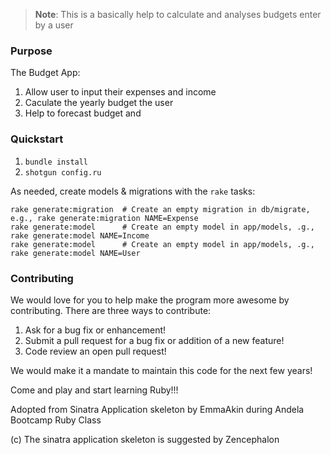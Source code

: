 > **Note**: This is a basically help to calculate and analyses budgets enter by a user

### Purpose
The Budget App:

1. Allow user to input their expenses and income
2. Caculate the yearly budget the user
3. Help to forecast budget and

### Quickstart

1.  `bundle install`
2.  `shotgun config.ru`

As needed, create models & migrations with the `rake` tasks:

```
rake generate:migration  # Create an empty migration in db/migrate, e.g., rake generate:migration NAME=Expense
rake generate:model      # Create an empty model in app/models, .g., rake generate:model NAME=Income
rake generate:model      # Create an empty model in app/models, .g., rake generate:model NAME=User
```

### Contributing

We would love for you to help make the program more awesome by contributing. There are three ways to contribute:

1. Ask for a bug fix or enhancement!
2. Submit a pull request for a bug fix or addition of a new feature!
3. Code review an open pull request!

We would make it a mandate to maintain this code for the next few years!

Come and play and start learning Ruby!!!


 Adopted from Sinatra Application skeleton by  EmmaAkin during Andela Bootcamp Ruby Class

(c) The sinatra application skeleton is suggested by Zencephalon